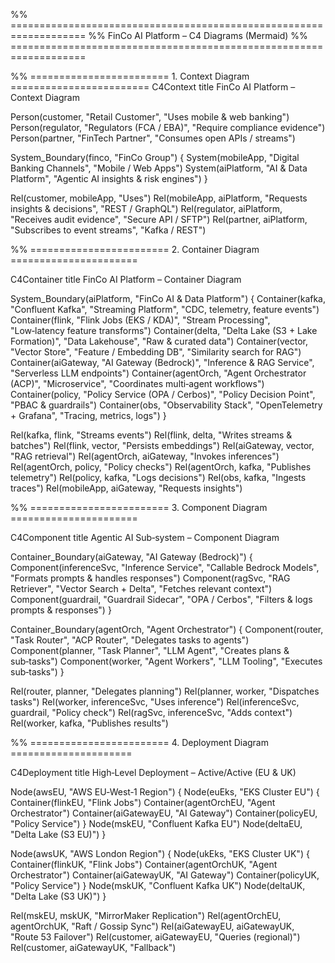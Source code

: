 %% ===================================================================
%% FinCo AI Platform – C4 Diagrams (Mermaid)
%% ===================================================================

%% ======================== 1. Context Diagram ========================
C4Context
title FinCo AI Platform – Context Diagram

Person(customer, "Retail Customer", "Uses mobile & web banking")
Person(regulator, "Regulators (FCA / EBA)", "Require compliance evidence")
Person(partner, "FinTech Partner", "Consumes open APIs / streams")

System_Boundary(finco, "FinCo Group") {
    System(mobileApp, "Digital Banking Channels", "Mobile / Web Apps")
    System(aiPlatform, "AI & Data Platform", "Agentic AI insights & risk engines")
}

Rel(customer, mobileApp, "Uses")
Rel(mobileApp, aiPlatform, "Requests insights & decisions", "REST / GraphQL")
Rel(regulator, aiPlatform, "Receives audit evidence", "Secure API / SFTP")
Rel(partner, aiPlatform, "Subscribes to event streams", "Kafka / REST")

%% ======================== 2. Container Diagram ======================

C4Container
title FinCo AI Platform – Container Diagram

System_Boundary(aiPlatform, "FinCo AI & Data Platform") {
    Container(kafka, "Confluent Kafka", "Streaming Platform", "CDC, telemetry, feature events")
    Container(flink, "Flink Jobs (EKS / KDA)", "Stream Processing", "Low‑latency feature transforms")
    Container(delta, "Delta Lake (S3 + Lake Formation)", "Data Lakehouse", "Raw & curated data")
    Container(vector, "Vector Store", "Feature / Embedding DB", "Similarity search for RAG")
    Container(aiGateway, "AI Gateway (Bedrock)", "Inference & RAG Service", "Serverless LLM endpoints")
    Container(agentOrch, "Agent Orchestrator (ACP)", "Microservice", "Coordinates multi‑agent workflows")
    Container(policy, "Policy Service (OPA / Cerbos)", "Policy Decision Point", "PBAC & guardrails")
    Container(obs, "Observability Stack", "OpenTelemetry + Grafana", "Tracing, metrics, logs")
}

Rel(kafka, flink, "Streams events")
Rel(flink, delta, "Writes streams & batches")
Rel(flink, vector, "Persists embeddings")
Rel(aiGateway, vector, "RAG retrieval")
Rel(agentOrch, aiGateway, "Invokes inferences")
Rel(agentOrch, policy, "Policy checks")
Rel(agentOrch, kafka, "Publishes telemetry")
Rel(policy, kafka, "Logs decisions")
Rel(obs, kafka, "Ingests traces")
Rel(mobileApp, aiGateway, "Requests insights")

%% ======================== 3. Component Diagram ======================

C4Component
title Agentic AI Sub‑system – Component Diagram

Container_Boundary(aiGateway, "AI Gateway (Bedrock)") {
    Component(inferenceSvc, "Inference Service", "Callable Bedrock Models", "Formats prompts & handles responses")
    Component(ragSvc, "RAG Retriever", "Vector Search + Delta", "Fetches relevant context")
    Component(guardrail, "Guardrail Sidecar", "OPA / Cerbos", "Filters & logs prompts & responses")
}

Container_Boundary(agentOrch, "Agent Orchestrator") {
    Component(router, "Task Router", "ACP Router", "Delegates tasks to agents")
    Component(planner, "Task Planner", "LLM Agent", "Creates plans & sub‑tasks")
    Component(worker, "Agent Workers", "LLM Tooling", "Executes sub‑tasks")
}

Rel(router, planner, "Delegates planning")
Rel(planner, worker, "Dispatches tasks")
Rel(worker, inferenceSvc, "Uses inference")
Rel(inferenceSvc, guardrail, "Policy check")
Rel(ragSvc, inferenceSvc, "Adds context")
Rel(worker, kafka, "Publishes results")

%% ======================== 4. Deployment Diagram =====================

C4Deployment
title High‑Level Deployment – Active/Active (EU & UK)

Node(awsEU, "AWS EU‑West‑1 Region") {
    Node(euEks, "EKS Cluster EU") {
        Container(flinkEU, "Flink Jobs")
        Container(agentOrchEU, "Agent Orchestrator")
        Container(aiGatewayEU, "AI Gateway")
        Container(policyEU, "Policy Service")
    }
    Node(mskEU, "Confluent Kafka EU")
    Node(deltaEU, "Delta Lake (S3 EU)")
}

Node(awsUK, "AWS London Region") {
    Node(ukEks, "EKS Cluster UK") {
        Container(flinkUK, "Flink Jobs")
        Container(agentOrchUK, "Agent Orchestrator")
        Container(aiGatewayUK, "AI Gateway")
        Container(policyUK, "Policy Service")
    }
    Node(mskUK, "Confluent Kafka UK")
    Node(deltaUK, "Delta Lake (S3 UK)")
}

Rel(mskEU, mskUK, "MirrorMaker Replication")
Rel(agentOrchEU, agentOrchUK, "Raft / Gossip Sync")
Rel(aiGatewayEU, aiGatewayUK, "Route 53 Failover")
Rel(customer, aiGatewayEU, "Queries (regional)")
Rel(customer, aiGatewayUK, "Fallback")
